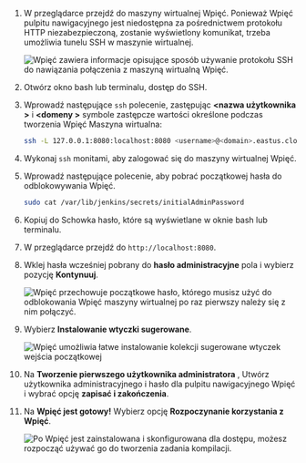 1. W przeglądarce przejdź do maszyny wirtualnej Wpięć. Ponieważ Wpięć pulpitu nawigacyjnego jest niedostępna za pośrednictwem protokołu HTTP niezabezpieczoną, zostanie wyświetlony komunikat, trzeba umożliwia tunelu SSH w maszynie wirtualnej.

    ![Wpięć zawiera informacje opisujące sposób używanie protokołu SSH do nawiązania połączenia z maszyną wirtualną Wpięć.](./media/jenkins-connect-to-jenkins-server-running-on-azure/jenkins-ssh-instructions.png)

1. Otwórz okno bash lub terminalu, dostęp do SSH.

1. Wprowadź następujące `ssh` polecenie, zastępując  **&lt;nazwa użytkownika >** i  **&lt;domeny >** symbole zastępcze wartości określone podczas tworzenia Wpięć Maszyna wirtualna:

    ```bash
    ssh -L 127.0.0.1:8080:localhost:8080 <username>@<domain>.eastus.cloudapp.azure.com
    ```

1. Wykonaj `ssh` monitami, aby zalogować się do maszyny wirtualnej Wpięć.

1. Wprowadź następujące polecenie, aby pobrać początkowej hasła do odblokowywania Wpięć.

    ```bash
    sudo cat /var/lib/jenkins/secrets/initialAdminPassword
    ```

1. Kopiuj do Schowka hasło, które są wyświetlane w oknie bash lub terminalu.

1. W przeglądarce przejdź do `http://localhost:8080`.

1. Wklej hasła wcześniej pobrany do **hasło administracyjne** pola i wybierz pozycję **Kontynuuj**.

    ![Wpięć przechowuje początkowe hasło, którego musisz użyć do odblokowania Wpięć maszyny wirtualnej po raz pierwszy należy się z nim połączyć.](./media/jenkins-connect-to-jenkins-server-running-on-azure/jenkins-unlock.png)

1. Wybierz **Instalowanie wtyczki sugerowane**.

    ![Wpięć umożliwia łatwe instalowanie kolekcji sugerowane wtyczek wejścia początkowej](./media/jenkins-connect-to-jenkins-server-running-on-azure/jenkins-customize.png)

1. Na **Tworzenie pierwszego użytkownika administratora** , Utwórz użytkownika administracyjnego i hasło dla pulpitu nawigacyjnego Wpięć i wybrać opcję **zapisać i zakończenia**.

1. Na **Wpięć jest gotowy!** Wybierz opcję **Rozpoczynanie korzystania z Wpięć**.

    ![Po Wpięć jest zainstalowana i skonfigurowana dla dostępu, możesz rozpocząć używać go do tworzenia zadania kompilacji.](./media/jenkins-connect-to-jenkins-server-running-on-azure/jenkins-ready.png)